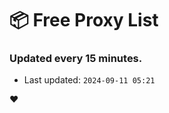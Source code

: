 # :package: Free Proxy List
### Updated every 15 minutes.

- Last updated: `2024-09-11 05:21`

:heart:
